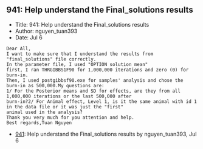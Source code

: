## 941: Help understand the Final_solutions results

- Title: 941: Help understand the Final_solutions results
- Author: nguyen_tuan393
- Date: Jul 6
```
Dear All,
I want to make sure that I understand the results from "final_solutions" file correctly.
In the parameter file, I used "OPTION solution mean"
first, I ran THRGIBBS1F90 for 1,000,000 iterations and zero (0) for burn-in.
Then, I used postgibbsf90.exe for samples' analysis and chose the burn-in as 500,000.My questions are:
1/ For the Posterior means and SD for effects, are they from all 1,000,000 iterations or the last 500,000 after
burn-in?2/ For Animal effect, Level 1, is it the same animal with id 1 in the data file or it was just the "first"
animal used in the analysis?
Thank you very much for you attention and help.
Best regards,Tuan Nguyen

```

- [941](0941.md): Help understand the Final_solutions results by nguyen_tuan393, Jul 6
